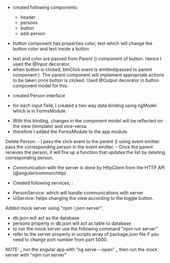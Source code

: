 - created following components: 
  * header
  * persons 
  * button 
  * add-person

- button component has properties color, text which will change the button color and text inside a button 
* text and color are passed from Parent (<app-header>) component of button. Hence I used the @Input decorator. 
* when button is clicked, btnClick event is emitted(passed to parent component <app-header>). The parent component
will implement appropriate actions to be taken once button is clicked. Used @Output decorator in button
component model for this.

- created Person interface

- for each input field, I created a two way data binding using ngModel which is in FormsModule.
* With this binding, changes in the component model will be reflected on the view (template) and vice-versa.
* therefore I added the FormsModule to the app module.

Delete Person: - I pass the click event to the parent (<app-persons>) using event emitter. pass the corresponding person in the event emitter. - Once the parent receives the person, it will fire up a function that updates the list by deleting corresponding person.
  
- Communication with the server is done by HttpClient from the HTTP API (@angular/common/http)
  
- Created following services, :
* PersonService: which will handle communications with server 
* UiService: helps changing the view according to the toggle button.
  
Added mock server using "npm i json-server".
* db.json will act as the database 
* persons property in db.json will act as table to database 
* to run the mock server use the following command "npm run server" 
* refer to the server property in scripts array of package.json file
if you need to change port number from port 5000.

NOTE:
_ run the angular app with "ng serve --open"
_ then run the mock server with "npm run server"
